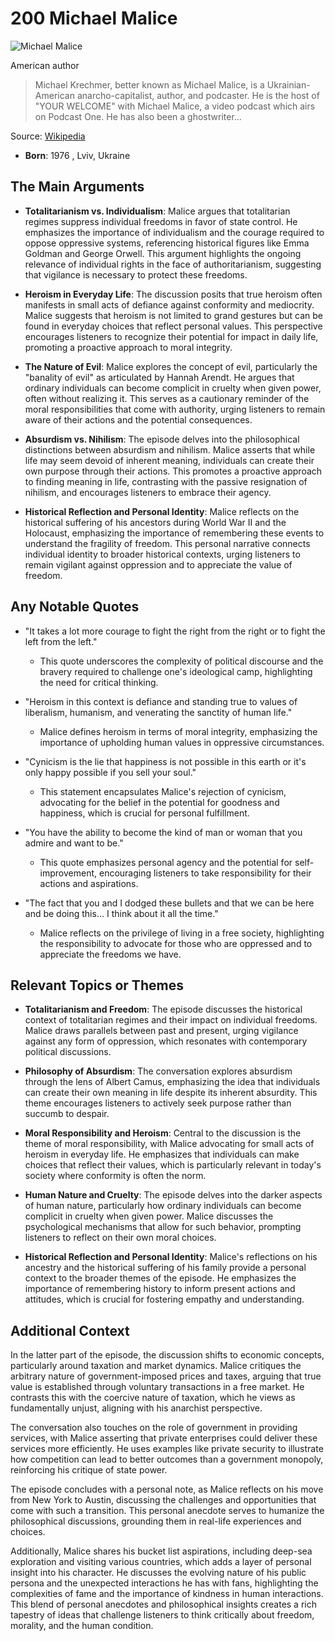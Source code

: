 # 200 Michael Malice


![Michael Malice](https://encrypted-tbn0.gstatic.com/images?q=tbn:ANd9GcTm_GZS11mkiMOvcjkO6bRyKPYwyBBiVWPfd8w2Mog&s=0)

American author

> Michael Krechmer, better known as Michael Malice, is a Ukrainian-American anarcho-capitalist, author, and podcaster. He is the host of "YOUR WELCOME" with Michael Malice, a video podcast which airs on Podcast One. He has also been a ghostwriter...

Source: [Wikipedia](https://en.wikipedia.org/wiki/Michael_Malice)

- **Born**: 1976 , Lviv, Ukraine


## The Main Arguments

- **Totalitarianism vs. Individualism**: Malice argues that totalitarian regimes suppress individual freedoms in favor of state control. He emphasizes the importance of individualism and the courage required to oppose oppressive systems, referencing historical figures like Emma Goldman and George Orwell. This argument highlights the ongoing relevance of individual rights in the face of authoritarianism, suggesting that vigilance is necessary to protect these freedoms.

- **Heroism in Everyday Life**: The discussion posits that true heroism often manifests in small acts of defiance against conformity and mediocrity. Malice suggests that heroism is not limited to grand gestures but can be found in everyday choices that reflect personal values. This perspective encourages listeners to recognize their potential for impact in daily life, promoting a proactive approach to moral integrity.

- **The Nature of Evil**: Malice explores the concept of evil, particularly the "banality of evil" as articulated by Hannah Arendt. He argues that ordinary individuals can become complicit in cruelty when given power, often without realizing it. This serves as a cautionary reminder of the moral responsibilities that come with authority, urging listeners to remain aware of their actions and the potential consequences.

- **Absurdism vs. Nihilism**: The episode delves into the philosophical distinctions between absurdism and nihilism. Malice asserts that while life may seem devoid of inherent meaning, individuals can create their own purpose through their actions. This promotes a proactive approach to finding meaning in life, contrasting with the passive resignation of nihilism, and encourages listeners to embrace their agency.

- **Historical Reflection and Personal Identity**: Malice reflects on the historical suffering of his ancestors during World War II and the Holocaust, emphasizing the importance of remembering these events to understand the fragility of freedom. This personal narrative connects individual identity to broader historical contexts, urging listeners to remain vigilant against oppression and to appreciate the value of freedom.

## Any Notable Quotes

- "It takes a lot more courage to fight the right from the right or to fight the left from the left."
  - This quote underscores the complexity of political discourse and the bravery required to challenge one's ideological camp, highlighting the need for critical thinking.

- "Heroism in this context is defiance and standing true to values of liberalism, humanism, and venerating the sanctity of human life."
  - Malice defines heroism in terms of moral integrity, emphasizing the importance of upholding human values in oppressive circumstances.

- "Cynicism is the lie that happiness is not possible in this earth or it's only happy possible if you sell your soul."
  - This statement encapsulates Malice's rejection of cynicism, advocating for the belief in the potential for goodness and happiness, which is crucial for personal fulfillment.

- "You have the ability to become the kind of man or woman that you admire and want to be."
  - This quote emphasizes personal agency and the potential for self-improvement, encouraging listeners to take responsibility for their actions and aspirations.

- "The fact that you and I dodged these bullets and that we can be here and be doing this... I think about it all the time."
  - Malice reflects on the privilege of living in a free society, highlighting the responsibility to advocate for those who are oppressed and to appreciate the freedoms we have.

## Relevant Topics or Themes

- **Totalitarianism and Freedom**: The episode discusses the historical context of totalitarian regimes and their impact on individual freedoms. Malice draws parallels between past and present, urging vigilance against any form of oppression, which resonates with contemporary political discussions.

- **Philosophy of Absurdism**: The conversation explores absurdism through the lens of Albert Camus, emphasizing the idea that individuals can create their own meaning in life despite its inherent absurdity. This theme encourages listeners to actively seek purpose rather than succumb to despair.

- **Moral Responsibility and Heroism**: Central to the discussion is the theme of moral responsibility, with Malice advocating for small acts of heroism in everyday life. He emphasizes that individuals can make choices that reflect their values, which is particularly relevant in today's society where conformity is often the norm.

- **Human Nature and Cruelty**: The episode delves into the darker aspects of human nature, particularly how ordinary individuals can become complicit in cruelty when given power. Malice discusses the psychological mechanisms that allow for such behavior, prompting listeners to reflect on their own moral choices.

- **Historical Reflection and Personal Identity**: Malice's reflections on his ancestry and the historical suffering of his family provide a personal context to the broader themes of the episode. He emphasizes the importance of remembering history to inform present actions and attitudes, which is crucial for fostering empathy and understanding.

## Additional Context

In the latter part of the episode, the discussion shifts to economic concepts, particularly around taxation and market dynamics. Malice critiques the arbitrary nature of government-imposed prices and taxes, arguing that true value is established through voluntary transactions in a free market. He contrasts this with the coercive nature of taxation, which he views as fundamentally unjust, aligning with his anarchist perspective.

The conversation also touches on the role of government in providing services, with Malice asserting that private enterprises could deliver these services more efficiently. He uses examples like private security to illustrate how competition can lead to better outcomes than a government monopoly, reinforcing his critique of state power.

The episode concludes with a personal note, as Malice reflects on his move from New York to Austin, discussing the challenges and opportunities that come with such a transition. This personal anecdote serves to humanize the philosophical discussions, grounding them in real-life experiences and choices.

Additionally, Malice shares his bucket list aspirations, including deep-sea exploration and visiting various countries, which adds a layer of personal insight into his character. He discusses the evolving nature of his public persona and the unexpected interactions he has with fans, highlighting the complexities of fame and the importance of kindness in human interactions. This blend of personal anecdotes and philosophical insights creates a rich tapestry of ideas that challenge listeners to think critically about freedom, morality, and the human condition.